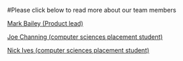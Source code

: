 #Please click below to read more about our team members

<a class="wp-block-button__link" href="https://spiritumduo.com/bio/dr-mark-a-bailey">Mark Bailey (Product lead)</a>

<a class="wp-block-button__link" href="https://spiritumduo.com/bio/joe-channing">Joe Channing (computer sciences placement student)</a>

<a class="wp-block-button__link" href="https://spiritumduo.com/bio/nick-ives">Nick Ives (computer sciences placement student)</a>
